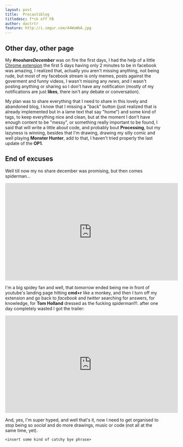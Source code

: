 ```yaml
---
layout: post
title:  Procastiblog
titledesc: f*ck off FB
author: dactrtr
feature: http://i.imgur.com/44WuWbA.jpg
---
```


## Other day, other page


My ***#noshareDecember*** was on fire the first days, I had the help of a little [Chrome extension](https://chrome.google.com/webstore/detail/stayfocusd/laankejkbhbdhmipfmgcngdelahlfoji) the first 5 days having only 2 minutes to be in facebook was amazing, I realized that, actually you aren't missing anything, not being rude, but most of my facebook stream is only memes, posts against the goverment and funny videos, I wasn't missing any *news*, and I wasn't posting anything or sharing so I don't have any notification (mostly of my notifications are just **likes**, there isn't any debate or conversation).

My plan was to share everything that I need to share in this lovely and abandoned blog, I know that I missing a "back" button (just realized that is already implemented but in a lame text that say "home") and some kind of tags, to keep everything nice and clean, but at the moment I don't have enough content to be "messy", or something really important to be found, I said that will write a little about code, and probably bout **Processing**, but my lazyness is winning, besides that I'm drawing, drawing my silly comic and well playing **Monster Hunter**, add to that, I haven't tried properly the last update of the **OP1**.

## End of excuses

Well till now my no share december was promising, but then comes spiderman...
<iframe width="560" height="315" src="https://www.youtube.com/embed/YowSQ5uBwMQ" frameborder="0" allowfullscreen></iframe>

I'm a big spidey fan and well, that *tomorrow* ended being me in front of youtube's landing page hitting **cmd+r** like a monkey, and then I turn off my extension and go back to *facebook* and *twitter* searching for answers, for knowledge, for **Tom Holland** dressed as the fucking spiderman!!!. after one day completely wasted I got the trailer:

<iframe width="560" height="315" src="https://www.youtube.com/embed/WWfz3Yri_o4" frameborder="0" allowfullscreen></iframe>

And, yes, I'm super hyped, and well that's it, now I need to get organised to stop being so *social* and do more drawings, music or code (not all at the same time, yet).

    <insert some kind of catchy bye phrase>